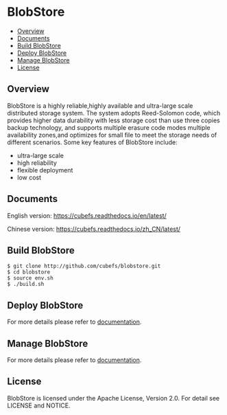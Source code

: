 # BlobStore
- [Overview](#overview)
- [Documents](#documents)
- [Build BlobStore](#build-blobstore)
- [Deploy BlobStore](#deploy-blobstore)
- [Manage BlobStore](#manage-blobstore)
- [License](#license)

## Overview
BlobStore is a highly reliable,highly available and  ultra-large scale  distributed storage system. The system adopts Reed-Solomon code, which provides higher data durability with less storage cost than use three copies  backup technology, and supports multiple erasure code modes multiple availability zones,and optimizes for small file to meet the storage needs of different scenarios.
Some key features of BlobStore include:
- ultra-large scale
- high reliability
- flexible deployment
- low cost


## Documents

English version: https://cubefs.readthedocs.io/en/latest/

Chinese version: https://cubefs.readthedocs.io/zh_CN/latest/

## Build BlobStore

```
$ git clone http://github.com/cubefs/blobstore.git
$ cd blobstore
$ source env.sh
$ ./build.sh 
```

## Deploy BlobStore
For more details please refer to [documentation](https://cubefs.readthedocs.io/en/latest/user-guide/blobstore.html).

## Manage BlobStore
For more details please refer to [documentation](https://cubefs.readthedocs.io/en/latest/admin-api/blobstore/blobnode.html).

## License
BlobStore is licensed under the Apache License, Version 2.0. For detail see LICENSE and NOTICE.
